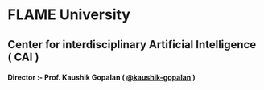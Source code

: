 # FLAME University
## Center for interdisciplinary Artificial Intelligence ( CAI )

#### Director :- Prof. Kaushik Gopalan ( [@kaushik-gopalan](https://github.com/kaushik-gopalan) )
